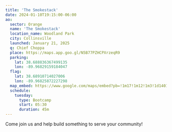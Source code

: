 ```yaml
---
title: 'The Smokestack'
date: 2024-01-10T19:15:00-06:00
ao:
  sector: Orange
  name: 'The Smokestack'
  location_name: Woodland Park
  city: Collinsville
  launched: January 21, 2025
  q: Chief Choppa
  place: https://maps.app.goo.gl/N5B77PZHCPXrzeqR9
  parking:
    lat: 38.688836367499135
    lon: -89.96829159184047
  flag:
    lat: 38.68910714027006
    lon: -89.96825872227298
  map_embed: https://www.google.com/maps/embed?pb=!1m17!1m12!1m3!1d1401.6626276115717!2d-89.96925520524381!3d38.68892559690995!2m3!1f0!2f0!3f0!3m2!1i1024!2i768!4f13.1!3m2!1m1!2zMzjCsDQxJzIwLjUiTiA4OcKwNTgnMDUuOCJX!5e1!3m2!1sen!2sus!4v1755044676360!5m2!1sen!2sus
  schedule:
    tuesday:
      type: Bootcamp
      start: 05:30
      duration: 45m
---
```

Come join us and help build something to serve your community!
